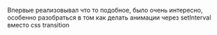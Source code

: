 Впервые реализовывал что то подобное, было очень интересно, особенно разобраться в том как делать анимации через setInterval вместо css transition
